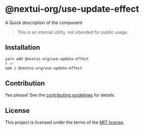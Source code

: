 # @nextui-org/use-update-effect

A Quick description of the component

> This is an internal utility, not intended for public usage.

## Installation

```sh
yarn add @nextui-org/use-update-effect
# or
npm i @nextui-org/use-update-effect
```

## Contribution

Yes please! See the
[contributing guidelines](https://github.com/nextui-org/nextui/blob/master/CONTRIBUTING.md)
for details.

## License

This project is licensed under the terms of the
[MIT license](https://github.com/nextui-org/nextui/blob/master/LICENSE).
